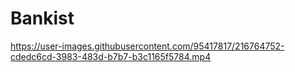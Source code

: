 # Bankist



https://user-images.githubusercontent.com/95417817/216764752-cdedc6cd-3983-483d-b7b7-b3c1165f5784.mp4


